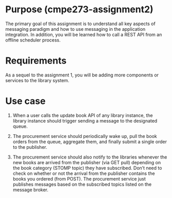 Purpose (cmpe273-assignment2)
=============================

The primary goal of this assignment is to understand all key aspects of messaging paradigm and how to use messaging in the application integration. In addition, you will be learned how to call a REST API from an offline scheduler process.

Requirements
============

As a sequel to the assignment 1, you will be adding more components or services to the library system.

Use case
========

1. When a user calls the update book API of any library instance, the library instance should trigger sending a message to the designated queue.

2. The procurement service should periodically wake up, pull the book orders from the queue, aggregate them, and finally submit a single order to the publisher.

3. The procurement service should also notify to the libraries whenever the new books are arrived from the publisher (via GET pull) depending on the book category (STOMP topic) they have subscribed. Don’t need to check on whether or not the arrival from the publisher contains the books you ordered (from POST). The procurement service just publishes messages based on the subscribed topics listed on the message broker.
